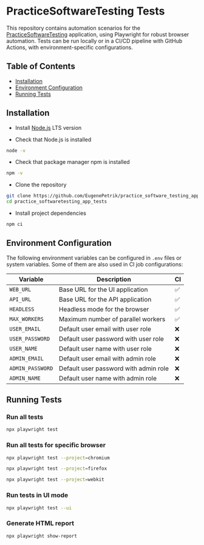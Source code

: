 # PracticeSoftwareTesting Tests

This repository contains automation scenarios for the [PracticeSoftwareTesting](https://practicesoftwaretesting.com/) application, using Playwright for robust browser automation. Tests can be run locally or in a CI/CD pipeline with GitHub Actions, with environment-specific configurations.

## Table of Contents

- [Installation](#installation)
- [Environment Configuration](#environment-configuration)
- [Running Tests](#running-tests)

## Installation

- Install [Node.js](https://nodejs.org/en/) LTS version

- Check that Node.js is installed

```bash
node -v
```

- Check that package manager npm is installed

```bash
npm -v
```

- Clone the repository

```bash
git clone https://github.com/EugenePetrik/practice_software_testing_app_tests.git
cd practice_softwaretesting_app_tests
```

- Install project dependencies

```bash
npm ci
```

## Environment Configuration

The following environment variables can be configured in `.env` files or system variables. Some of them are also used in CI job configurations:

| Variable             | Description                                                                    | CI |
|----------------------|--------------------------------------------------------------------------------|----|
| `WEB_URL`            | Base URL for the UI application                                                | ✅ |
| `API_URL`            | Base URL for the API application                                               | ✅ |
| `HEADLESS`           | Headless mode for the browser                                                  | ✅ |
| `MAX_WORKERS`        | Maximum number of parallel workers                                             | ✅ |
| `USER_EMAIL`         | Default user email with user role                                              | ❌ |
| `USER_PASSWORD`      | Default user password with user role                                           | ❌ |
| `USER_NAME`          | Default user name with user role                                               | ❌ |
| `ADMIN_EMAIL`        | Default user email with admin role                                             | ❌ |
| `ADMIN_PASSWORD`     | Default user password with admin role                                          | ❌ |
| `ADMIN_NAME`         | Default user name with admin role                                              | ❌ |

## Running Tests

### Run all tests

```bash
npx playwright test
```

### Run all tests for specific browser

```bash
npx playwright test --project=chromium
```

```bash
npx playwright test --project=firefox
```

```bash
npx playwright test --project=webkit
```

### Run tests in UI mode

```bash
npx playwright test --ui
```

### Generate HTML report

```bash
npx playwright show-report
```
